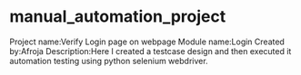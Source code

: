 # manual_automation_project
Project name:Verify Login page on webpage
Module name:Login
Created by:Afroja
Description:Here I created a testcase design and then executed it automation testing using python selenium webdriver.
